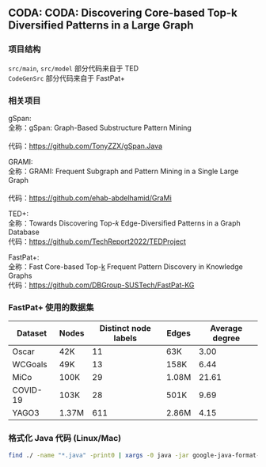 ## CODA: CODA: Discovering Core-based Top-k Diversified Patterns in a Large Graph

### 项目结构

`src/main`, `src/model` 部分代码来自于 TED<br/>
`CodeGenSrc` 部分代码来自于 FastPat+

### 相关项目

gSpan:<br/>
全称：gSpan: Graph-Based Substructure Pattern Mining<br/>  
代码：https://github.com/TonyZZX/gSpan.Java

GRAMI:<br/>
全称：GRAMI: Frequent Subgraph and Pattern Mining in a Single Large Graph<br/>  
代码：https://github.com/ehab-abdelhamid/GraMi

TED+:<br/>
全称：Towards Discovering Top-𝑘 Edge-Diversified Patterns in a Graph Database<br/>
代码：https://github.com/TechReport2022/TEDProject

FastPat+:<br/>
全称：Fast Core-based Top-[k](tex://k) Frequent Pattern Discovery in Knowledge Graphs<br/>
代码：https://github.com/DBGroup-SUSTech/FastPat-KG

### FastPat+ 使用的数据集

| Dataset   | Nodes   | Distinct node labels | Edges   | Average degree |
|-----------|---------|----------------------|---------|----------------|
| Oscar     | 42K     | 11                   | 63K     | 3.00           |
| WCGoals   | 49K     | 13                   | 158K    | 6.44           |
| MiCo      | 100K    | 29                   | 1.08M   | 21.61          |
| COVID-19  | 103K    | 28                   | 501K    | 9.69           |
| YAGO3     | 1.37M   | 611                  | 2.86M   | 4.15           |

### 格式化 Java 代码 (Linux/Mac)

```bash
find ./ -name "*.java" -print0 | xargs -0 java -jar google-java-format-1.24.0-all-deps.jar --replace
```